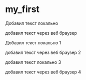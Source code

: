 # my_first

Добавил текст локально

добавил текст через веб браузер

Добавил текст локально 1

добавил текст через веб браузер 2

добавил текст локально 3

добавил текст через веб браузер 4
